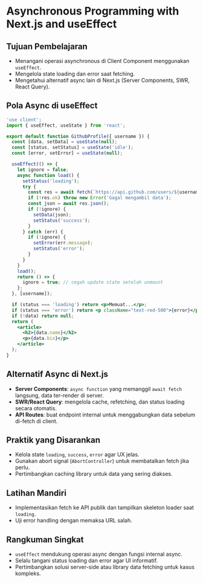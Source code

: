 # Asynchronous Programming with Next.js and useEffect

## Tujuan Pembelajaran
- Menangani operasi asynchronous di Client Component menggunakan `useEffect`.
- Mengelola state loading dan error saat fetching.
- Mengetahui alternatif async lain di Next.js (Server Components, SWR, React Query).

## Pola Async di useEffect
```jsx
'use client';
import { useEffect, useState } from 'react';

export default function GithubProfile({ username }) {
  const [data, setData] = useState(null);
  const [status, setStatus] = useState('idle');
  const [error, setError] = useState(null);

  useEffect(() => {
    let ignore = false;
    async function load() {
      setStatus('loading');
      try {
        const res = await fetch(`https://api.github.com/users/${username}`);
        if (!res.ok) throw new Error('Gagal mengambil data');
        const json = await res.json();
        if (!ignore) {
          setData(json);
          setStatus('success');
        }
      } catch (err) {
        if (!ignore) {
          setError(err.message);
          setStatus('error');
        }
      }
    }
    load();
    return () => {
      ignore = true; // cegah update state setelah unmount
    };
  }, [username]);

  if (status === 'loading') return <p>Memuat...</p>;
  if (status === 'error') return <p className="text-red-500">{error}</p>;
  if (!data) return null;
  return (
    <article>
      <h2>{data.name}</h2>
      <p>{data.bio}</p>
    </article>
  );
}
```

## Alternatif Async di Next.js
- **Server Components**: `async function` yang memanggil `await fetch` langsung, data ter-render di server.
- **SWR/React Query**: mengelola cache, refetching, dan status loading secara otomatis.
- **API Routes**: buat endpoint internal untuk menggabungkan data sebelum di-fetch di client.

## Praktik yang Disarankan
- Kelola state `loading`, `success`, `error` agar UX jelas.
- Gunakan abort signal (`AbortController`) untuk membatalkan fetch jika perlu.
- Pertimbangkan caching library untuk data yang sering diakses.

## Latihan Mandiri
- Implementasikan fetch ke API publik dan tampilkan skeleton loader saat `loading`.
- Uji error handling dengan memaksa URL salah.

## Rangkuman Singkat
- `useEffect` mendukung operasi async dengan fungsi internal async.
- Selalu tangani status loading dan error agar UI informatif.
- Pertimbangkan solusi server-side atau library data fetching untuk kasus kompleks.
